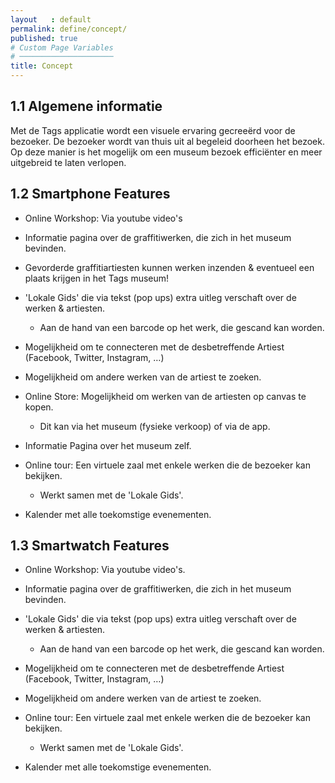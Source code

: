 ```yaml
---
layout   : default
permalink: define/concept/
published: true
# Custom Page Variables
# ─────────────────────
title: Concept
---
```


1.1 Algemene informatie
---
Met de Tags applicatie wordt een visuele ervaring gecreeërd voor de bezoeker. De bezoeker wordt van thuis uit al begeleid doorheen het bezoek. Op deze manier is het mogelijk om een museum bezoek efficiënter en meer uitgebreid te laten verlopen.


1.2 Smartphone Features
---

* Online Workshop: Via youtube video's
* Informatie pagina over de graffitiwerken, die zich in het museum bevinden.
* Gevorderde graffitiartiesten kunnen werken inzenden & eventueel een plaats krijgen in het Tags museum!
* 'Lokale Gids' die via tekst (pop ups) extra uitleg verschaft over de werken & artiesten.
  * Aan de hand van een barcode op het werk, die gescand kan worden.

* Mogelijkheid om te connecteren met de desbetreffende Artiest (Facebook, Twitter, Instagram, …)
* Mogelijkheid om andere werken van de artiest te zoeken.
* Online Store: Mogelijkheid om werken van de artiesten op canvas te kopen.
  * Dit kan via het museum (fysieke verkoop) of via de app.

* Informatie Pagina over het museum zelf.
* Online tour: Een virtuele zaal met enkele werken die de bezoeker kan bekijken.
  * Werkt samen met de 'Lokale Gids'.

* Kalender met alle toekomstige evenementen.

1.3 Smartwatch Features
---

* Online Workshop: Via youtube video's.
* Informatie pagina over de graffitiwerken, die zich in het museum bevinden.
* 'Lokale Gids' die via tekst (pop ups) extra uitleg verschaft over de werken & artiesten.
  * Aan de hand van een barcode op het werk, die gescand kan worden.

* Mogelijkheid om te connecteren met de desbetreffende Artiest (Facebook, Twitter, Instagram, …)
* Mogelijkheid om andere werken van de artiest te zoeken.
* Online tour: Een virtuele zaal met enkele werken die de bezoeker kan bekijken.
  * Werkt samen met de 'Lokale Gids'.
  
* Kalender met alle toekomstige evenementen.